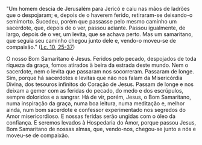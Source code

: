 "Um homem descia de Jerusalém para Jericó e caiu nas mãos de ladrões que o despojaram; e, depois de o haverem ferido, retiraram-se deixando-o semimorto. Sucedeu, porém que passasse pelo mesmo caminho um sacerdote, que, depois de o ver, passou adiante. Passou igualmente, de largo, depois de o ver, um levita, que se achava perto. Mas um samaritano, que seguia seu caminho chegou junto dele e, vendo-o moveu-se de compaixão." ([Lc. 10, 25-37](https://vulgata.online/bible/Lc.10?ed=MS&vfn=MS.Lc.10.25-37:vs))

O nosso Bom Samaritano é Jesus. Feridos pelo pecado, despojados de toda riqueza da graça, fomos atirados à beira da estrada deste mundo. Nem o sacerdote, nem o levita que passaram nos socorreram. Passaram de longe. Sim, porque há sacerdotes e levitas que não nos falam da Misericórdia Divina, dos tesouros infinitos do Coração de Jesus. Passam de longe e nos deixam a gemer com as feridas do pecado, do medo e dos escrúpulos, sempre doloridos e a sangrar. Há de vir, porém, Jesus, o Bom Samaritano, numa inspiração da graça, numa boa leitura, numa meditação e, melhor ainda, num bom sacerdote e confessor experimentado nos segredos do Amor misericordioso. E nossas feridas serão ungidas com o óleo da confiança. E seremos levados à Hospedaria do Amor, porque passou Jesus, Bom Samaritano de nossas almas, que, vendo-nos, chegou-se junto a nós e moveu-se de compaixão.